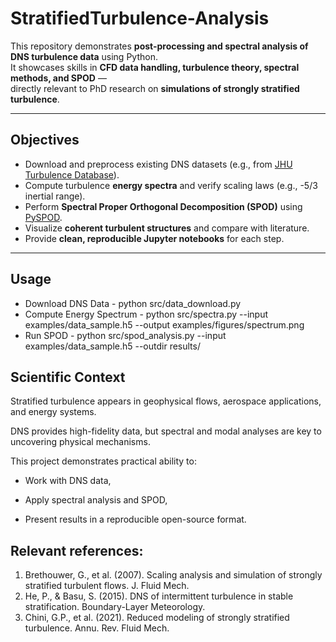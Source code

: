 # StratifiedTurbulence-Analysis

This repository demonstrates **post-processing and spectral analysis of DNS turbulence data** using Python.  
It showcases skills in **CFD data handling, turbulence theory, spectral methods, and SPOD** —  
directly relevant to PhD research on **simulations of strongly stratified turbulence**.

---

##  Objectives
- Download and preprocess existing DNS datasets (e.g., from [JHU Turbulence Database](http://turbulence.pha.jhu.edu/)).
- Compute turbulence **energy spectra** and verify scaling laws (e.g., -5/3 inertial range).
- Perform **Spectral Proper Orthogonal Decomposition (SPOD)** using [PySPOD](https://github.com/mendezVKI/PySPOD).
- Visualize **coherent turbulent structures** and compare with literature.
- Provide **clean, reproducible Jupyter notebooks** for each step.

---

## Usage
- Download DNS Data - python src/data_download.py
- Compute Energy Spectrum - python src/spectra.py --input examples/data_sample.h5 --output examples/figures/spectrum.png
- Run SPOD - python src/spod_analysis.py --input examples/data_sample.h5 --outdir results/


## Scientific Context

Stratified turbulence appears in geophysical flows, aerospace applications, and energy systems.

DNS provides high-fidelity data, but spectral and modal analyses are key to uncovering physical mechanisms.

This project demonstrates practical ability to:

- Work with DNS data,

- Apply spectral analysis and SPOD,

- Present results in a reproducible open-source format.

## Relevant references:

1. Brethouwer, G., et al. (2007). Scaling analysis and simulation of strongly stratified turbulent flows. J. Fluid Mech.
2. He, P., & Basu, S. (2015). DNS of intermittent turbulence in stable stratification. Boundary-Layer Meteorology.
3. Chini, G.P., et al. (2021). Reduced modeling of strongly stratified turbulence. Annu. Rev. Fluid Mech.



